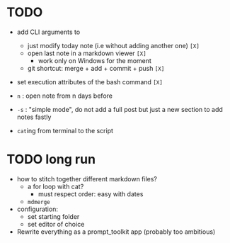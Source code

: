 # TODO
- add CLI arguments to
	- just modify today note (i.e without adding another one) `[X]`
	- open last note in a markdown viewer `[X]`
		- work only on Windows for the moment
	- git shortcut: merge + add + commit + push `[X]` 
- set execution attributes of the bash command `[X]`

- `n` : open note from n days before
- `-s` : "simple mode", do not add a full post but just a new section to add notes fastly
- `cat`ing from terminal to the script

# TODO long run
- how to stitch together different markdown files?
	- a for loop with cat?
		- must respect order: easy with dates
	- `mdmerge`
- configuration:
	- set starting folder
	- set editor of choice
- Rewrite everything as a prompt_toolkit app (probably too ambitious)
